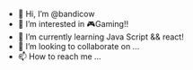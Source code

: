 - 👋 Hi, I’m @bandicow
- 👀 I’m interested in 🎮Gaming!!
- 🌱 I’m currently learning Java Script && react!
- 💞️ I’m looking to collaborate on ...
- 📫 How to reach me ... 

<!---
bandicow/bandicow is a ✨ special ✨ repository because its `README.md` (this file) appears on your GitHub profile.
You can click the Preview link to take a look at your changes.
--->
